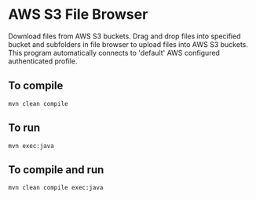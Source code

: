 # AWS S3 File Browser

Download files from AWS S3 buckets.
Drag and drop files into specified bucket and subfolders in file browser to upload files into AWS S3 buckets.
This program automatically connects to 'default' AWS configured authenticated profile.

## To compile
```
mvn clean compile
```

## To run
```
mvn exec:java
```

## To compile and run
```
mvn clean compile exec:java
```
